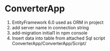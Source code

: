 # ConverterApp

1. EntityFramework 6.0 used as ORM in project
2. add server name in connection string
3. add-migration initial1 in npm console
4. Insert data into table from attached Sql script ConverterApp/ConverterApp/Script/
